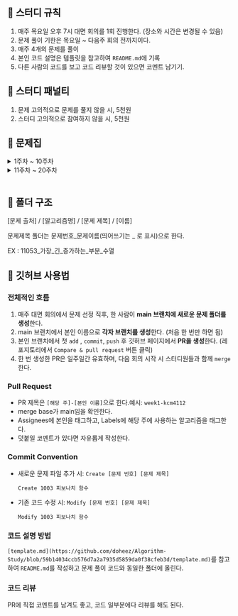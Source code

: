 ## **📘 스터디 규칙**

1. 매주 목요일 오후 7시 대면 회의를 1회 진행한다. (장소와 시간은 변경될 수 있음)
2. 문제 풀이 기한은 목요일 ~ 다음주 회의 전까지이다.
3. 매주 4개의 문제를 풀이
4. 본인 코드 설명은 템플릿을 참고하여 `README.md`에 기록
5. 다른 사람의 코드를 보고 코드 리뷰할 것이 있으면 코멘트 남기기.

## **📘 스터디 패널티**

1. 문제 고의적으로 문제를 풀지 않을 시,  5천원
2. 스터디 고의적으로 참여하지 않을 시,  5천원

## **📘 문제집**

<details>
<summary>1주차 ~ 10주차</summary>
<br>
  
||날짜|알고리즘|출처|문제1|문제2|문제3|문제4|알고리즘설명|
|--|--|--|--|--|--|--|--|--|
|**1주차**|07.07. ~ 07.14.|DP + 구현|백준 |[숫자야구](https://www.acmicpc.net/problem/2503)|[도로의 개수](https://www.acmicpc.net/problem/1577)|[카드 구매하기](https://www.acmicpc.net/problem/11052)|[동전1](https://www.acmicpc.net/problem/2293)|
| **2주차** |07.14. ~ 07.21.|문자열 + 정렬|백준 |[문자열 폭발](https://www.acmicpc.net/problem/9935) | [이차원 배열과 연산](https://www.acmicpc.net/problem/17140) | [괄호 제거](https://www.acmicpc.net/problem/2800) | [센서](https://www.acmicpc.net/problem/2212) |
| **3주차** |07.21. ~ 07.28.| 그리디 |백준 |[동전 0](https://www.acmicpc.net/problem/11047) | [DNA](https://www.acmicpc.net/problem/1969) | [단어 수학](https://www.acmicpc.net/problem/1339) | [과제](https://www.acmicpc.net/problem/13904) |[강창민](https://github.com/kcm4112)|
| **4주차** |07.28. ~ 08.04.| DFS,BFS |백준 |[빙산](https://www.acmicpc.net/problem/2573) | [토마토](https://www.acmicpc.net/problem/7569) | [촌수계산](https://www.acmicpc.net/problem/2644) || [이재한](https://github.com/jaehan4707)
| **5주차** |08.04 ~ 08.11.| DFS,BFS |백준 |[숨바꼭질](https://www.acmicpc.net/problem/1697) | [안전영역](https://www.acmicpc.net/problem/2468) | [바이러스](https://www.acmicpc.net/problem/2606) | [플로이드](https://www.acmicpc.net/problem/11404) ||
| **6주차** |08.11 ~ 08.18.| Dijkstra |백준 |[지름길](https://www.acmicpc.net/problem/1446) | [최소비용 구하기](https://www.acmicpc.net/problem/1916) | [백도어](https://www.acmicpc.net/problem/17396) | [최단경로](https://www.acmicpc.net/problem/1753) |[서정록](https://github.com/seojeongrok) |
| **7주차** |08.18 ~ 08.25.| 구현 |백준 |[인구이동](https://www.acmicpc.net/problem/16234) | [싸이버개강총회](https://www.acmicpc.net/problem/19583) | [추월](https://www.acmicpc.net/problem/2002) | [AC](https://www.acmicpc.net/problem/5430) |  |
| **8주차** |08.25 ~ 09.01.| 분할정복 |백준 |[Moo게임](https://www.acmicpc.net/problem/5904)| [종이의 개수](https://www.acmicpc.net/problem/1780)| [종이접기](https://www.acmicpc.net/problem/1802) | [쿼드트리](https://www.acmicpc.net/problem/1992) | [이지언](https://github.com/Leejieon) |
| **9주차** |09.01 ~ 09.08.| DP |백준 |[포도주 시식](https://www.acmicpc.net/problem/2156)| [데스노트](https://www.acmicpc.net/problem/2281)| [동물원](https://www.acmicpc.net/problem/1309) | [돌 게임3](https://www.acmicpc.net/problem/9657) |  |
| **10주차** |09.13 ~ 09.16.| 구현 |백준 |[마법사 상어와 토네이도](https://www.acmicpc.net/problem/20057)| [마인크래프트](https://www.acmicpc.net/problem/18111)| [테트로미노](https://www.acmicpc.net/problem/14500) | [](https://www.acmicpc.net/problem/9657) |  |



</details>

<details>
<summary>11주차 ~ 20주차</summary>
<br>
  
||날짜|알고리즘|출처|문제1|문제2|문제3|문제4|
|--|--|--|--|--|--|--|--|
| **11주차** |09.16 ~ 09.23.| 문자열/정렬 |백준 |[공통 부분 문자열](https://www.acmicpc.net/problem/5582)| [절사평균](https://www.acmicpc.net/problem/6986)| [회문](https://www.acmicpc.net/problem/17609) | [](https://www.acmicpc.net/problem/9657) |  |
| **12주차** |09.30 ~ 10.06| 문자열/정렬 |백준 |[강의실배정](https://www.acmicpc.net/problem/11000)| [전화번호 목록](https://www.acmicpc.net/problem/5052)| [단어 맞추기](https://www.acmicpc.net/problem/9081) | [배](https://www.acmicpc.net/problem/1092) |  |




</details>
<br>
    
    

## **📘 폴더 구조**

[문제 출처] / [알고리즘명] / [문제 제목] / [이름]

문제제목 폴더는 문제번호_문제이름(띄어쓰기는 _ 로 표시)으로 한다.

EX : 11053_가장_긴_증가하는_부분_수열

## **📘 깃허브 사용법**

### **전체적인 흐름**

1. 매주 대면 회의에서 문제 선정 직후, 한 사람이 **main 브랜치에 새로운 문제 폴더를 생성**한다.
2. main 브랜치에서 본인 이름으로 **각자 브랜치를 생성**한다. (처음 한 번만 하면 됨)
3. 본인 브랜치에서 첫 `add` , `commit`, `push` 후 깃허브 페이지에서 **PR을 생성**한다. (레포지토리에서 `Compare & pull request` 버튼 클릭) 
4. 한 번 생성한 PR은 일주일간 유효하며, 다음 회의 시작 시 스터디원들과 함께 `merge`한다.

### **Pull Request**

- PR 제목은 `[해당 주]-[본인 이름]`으로 한다.예시: `week1-kcm4112`
- merge base가 main임을 확인한다.
- Assignees에 본인을 태그하고, Labels에 해당 주에 사용하는 알고리즘을 태그한다.
- 덧붙일 코멘트가 있다면 자유롭게 작성한다.

### **Commit Convention**

- 새로운 문제 파일 추가 시: `Create [문제 번호] [문제 제목]`
    
    `Create 1003 피보나치 함수`
    
- 기존 코드 수정 시: `Modify [문제 번호] [문제 제목]`
    
    `Modify 1003 피보나치 함수`
    

### **코드 설명 방법**

`[template.md](https://github.com/doheez/Algorithm-Study/blob/59b14034ccb576d7a2a7935d5859da0f38cfeb3d/template.md)`를 참고하여 `README.md`를 작성하고 문제 풀이 코드와 동일한 폴더에 올린다.

### **코드 리뷰**

PR에 직접 코멘트를 남겨도 좋고, 코드 일부분에다 리뷰를 해도 된다.
